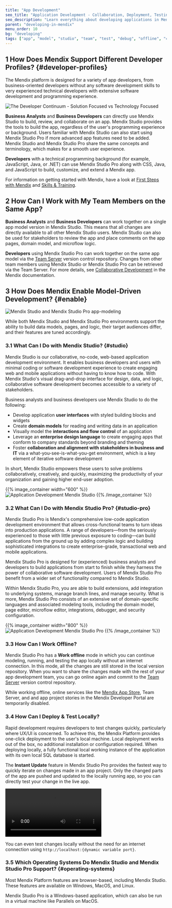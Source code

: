 ```yaml
---
title: "App Development"
seo_title: "Application Development - Collaboration, Deployment, Testing, Operating Systems"
seo_description: "Learn everything about developing applications in Mendix including collaboration, deployment & testing tools & what operating systems are supported."
parent: "developing-in-mendix"
menu_order: 10
bg: "developing"
tags: ["app", "model", "studio", "team", "test", "debug", "offline", "custom code"]
---
```


## 1 How Does Mendix Support Different Developer Profiles? {#developer-profiles}

The Mendix platform is designed for a variety of app developers, from business-oriented developers without any software development skills to very experienced technical developers with extensive software development and programming experience.

![The Developer Continuum - Solution Focused vs Technology Focused](attachments/developer-continuum.png)

**Business Analysts** and **Business Developers** can directly use Mendix Studio to build, review, and collaborate on an app. Mendix Studio provides the tools to build the app, regardless of the user's programming experience or background. Users familiar with Mendix Studio can also start using Mendix Studio Pro if more advanced app features need to be added. Mendix Studio and Mendix Studio Pro share the same concepts and terminology, which makes for a smooth user experience.

**Developers** with a technical programming background (for example, JavaScript, Java, or .NET) can use Mendix Studio Pro along with CSS, Java, and JavaScript to build, customize, and extend a Mendix app.

For information on getting started with Mendix, have a look at [First Steps with Mendix](../evaluation-learning/getting-started) and [Skills & Training](../evaluation-learning/skills-training).

## 2 How Can I Work with My Team Members on the Same App?

**Business Analysts** and **Business Developers** can work together on a single app model version in Mendix Studio. This means that all changes are directly available to all other Mendix Studio users. Mendix Studio can also be used for stakeholders to review the app and place comments on the app pages, domain model, and microflow logic.

**Developers** using Mendix Studio Pro can work together on the same app model via the [Team Server](version-control) version control repository. Changes from other team members using Mendix Studio or Mendix Studio Pro can be retrieved via the Team Server. For more details, see [Collaborative Development](https://docs.mendix.com/refguide/collaborative-development) in the Mendix documentation.

## 3 How Does Mendix Enable Model-Driven Development? {#enable}

![Mendix Studio and Mendix Studio Pro app-modeling](attachments/both-studios.png)

While both Mendix Studio and Mendix Studio Pro environments support the ability to build data models, pages, and logic, their target audiences differ, and their features are tuned accordingly.

### 3.1 What Can I Do with Mendix Studio? {#studio}

Mendix Studio is our collaborative, no-code, web-based application development environment. It enables business developers and users with minimal coding or software development experience to create engaging web and mobile applications without having to know how to code. With Mendix Studio's visual drag-and-drop interface for design, data, and logic, collaborative software development becomes accessible to a variety of stakeholders.

Business analysts and business developers use Mendix Studio to do the following:

* Develop application **user interfaces** with styled building blocks and widgets
* Create **domain models** for reading and writing data in an application
* Visually model the **interactions and flow control** of an application
* Leverage an **enterprise design language** to create engaging apps that conform to company standards beyond branding and theming
* Foster **collaboration and alignment with stakeholders in business and IT** via a what-you-see-is-what-you-get environment, which is a key element of iterative software development

In short, Mendix Studio empowers these users to solve problems collaboratively, creatively, and quickly, maximizing the productivity of your organization and gaining higher end-user adoption.

{{% image_container width="600" %}}
![Application Development Mendix Studio](attachments/test.png)
{{% /image_container %}}

### 3.2 What Can I Do with Mendix Studio Pro? {#studio-pro}

Mendix Studio Pro is Mendix's comprehensive low-code application development environment that allows cross-functional teams to turn ideas into production applications. A range of developers—from the seriously experienced to those with little previous exposure to coding—can build applications from the ground up by adding complex logic and building sophisticated integrations to create enterprise-grade, transactional web and mobile applications.

Mendix Studio Pro is designed for (experienced) business analysts and developers to build applications from start to finish while they harness the power of collaborative software development. Users of Mendix Studio Pro benefit from a wider set of functionality compared to Mendix Studio.

Within Mendix Studio Pro, you are able to build extensions, add integration to underlying systems, manage branch lines, and manage security. What is more, Mendix Studio Pro consists of an extensive set of domain-specific languages and associated modeling tools, including the domain model, page editor, microflow editor, integrations, debugger, and security configuration.

{{% image_container width="800" %}}
![Application Development Mendix Studio Pro](attachments/studio-pro.png)
{{% /image_container %}}

### 3.3 How Can I Work Offline?

Mendix Studio Pro has a **Work offline** mode in which you can continue modeling, running, and testing the app locally without an internet connection. In this mode, all the changes are still stored in the local version repository. When you want to share the changes made with the rest of your app development team, you can go online again and commit to the [Team Server](version-control) version control repository.

While working offline, online services like the [Mendix App Store](https://appstore.home.mendix.com/index3.html), Team Server, and and app project stories in the Mendix Developer Portal are temporarily disabled.

### 3.4 How Can I Deploy & Test Locally?

Rapid development requires developers to test changes quickly, particularly where UX/UI is concerned. To achieve this, the Mendix Platform provides one-click deployment to the user's local machine. Local deployment works out of the box, no additional installation or configuration required. When deploying locally, a fully functional local working instance of the application with its own local SQL database is started.

The **Instant Update** feature in Mendix Studio Pro provides the fastest way to quickly iterate on changes made in an app project. Only the changed parts of the app are pushed and updated to the locally running app, so you can directly test your change in the live app.

<video controls  src="attachments/instant-update.mp4">VIDEO</video>

You can even test changes locally without the need for an internet connection using `http://localhost:{dynamic variable port}`.

### 3.5 Which Operating Systems Do Mendix Studio and Mendix Studio Pro Support? {#operating-systems}

Most Mendix Platform features are browser-based, including Mendix Studio. These features are available on Windows, MacOS, and Linux.

Mendix Studio Pro is a Windows-based application, which can also be run in a virtual machine like Parallels on MacOS.
